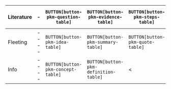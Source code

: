 | Literature | -    | `BUTTON[button-pkm-question-table]` | `BUTTON[button-pkm-evidence-table]`   | `BUTTON[button-pkm-steps-table]` | `BUTTON[button-pkm-conclusion-table]` |
| ---------- | ---- | ----------------------------------- | ------------------------------------- | -------------------------------- | ------------------------------------- |
| Fleeting   | ---- | `BUTTON[button-pkm-idea-table]`     | `BUTTON[button-pkm-summary-table]`    | `BUTTON[button-pkm-quote-table]` | <                                     |
| Info       | ---- | `BUTTON[button-pkm-concept-table]`  | `BUTTON[button-pkm-definition-table]` | <                                | <                                     |

